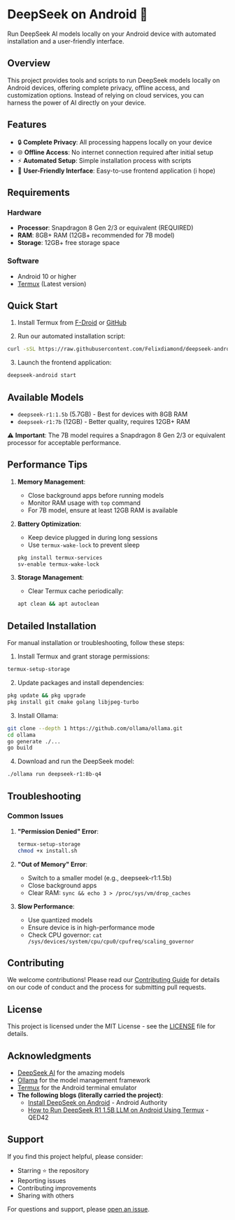 # DeepSeek on Android 🚀

Run DeepSeek AI models locally on your Android device with automated installation and a user-friendly interface.

## Overview

This project provides tools and scripts to run DeepSeek models locally on Android devices, offering complete privacy, offline access, and customization options. Instead of relying on cloud services, you can harness the power of AI directly on your device.

## Features

- 🔒 **Complete Privacy**: All processing happens locally on your device
- 🌐 **Offline Access**: No internet connection required after initial setup
- ⚡ **Automated Setup**: Simple installation process with scripts
- 🎨 **User-Friendly Interface**: Easy-to-use frontend application (i hope)

## Requirements

### Hardware
- **Processor**: Snapdragon 8 Gen 2/3 or equivalent (REQUIRED)
- **RAM**: 8GB+ RAM (12GB+ recommended for 7B model)
- **Storage**: 12GB+ free storage space

### Software
- Android 10 or higher
- [Termux](https://github.com/termux/termux-app/releases) (Latest version)

## Quick Start

1. Install Termux from [F-Droid](https://f-droid.org/packages/com.termux/) or [GitHub](https://github.com/termux/termux-app/releases)

2. Run our automated installation script:
```bash
curl -sSL https://raw.githubusercontent.com/Felixdiamond/deepseek-android/main/install.sh | bash
```

3. Launch the frontend application:
```bash
deepseek-android start
```

## Available Models

- `deepseek-r1:1.5b` (5.7GB) - Best for devices with 8GB RAM
- `deepseek-r1:7b` (12GB) - Better quality, requires 12GB+ RAM

⚠️ **Important**: The 7B model requires a Snapdragon 8 Gen 2/3 or equivalent processor for acceptable performance.

## Performance Tips

1. **Memory Management**:
   - Close background apps before running models
   - Monitor RAM usage with `top` command
   - For 7B model, ensure at least 12GB RAM is available

2. **Battery Optimization**:
   - Keep device plugged in during long sessions
   - Use `termux-wake-lock` to prevent sleep
   ```bash
   pkg install termux-services
   sv-enable termux-wake-lock
   ```

3. **Storage Management**:
   - Clear Termux cache periodically:
   ```bash
   apt clean && apt autoclean
   ```

## Detailed Installation

For manual installation or troubleshooting, follow these steps:

1. Install Termux and grant storage permissions:
```bash
termux-setup-storage
```

2. Update packages and install dependencies:
```bash
pkg update && pkg upgrade
pkg install git cmake golang libjpeg-turbo
```

3. Install Ollama:
```bash
git clone --depth 1 https://github.com/ollama/ollama.git
cd ollama
go generate ./...
go build
```

4. Download and run the DeepSeek model:
```bash
./ollama run deepseek-r1:8b-q4
```

## Troubleshooting

### Common Issues

1. **"Permission Denied" Error**:
   ```bash
   termux-setup-storage
   chmod +x install.sh
   ```

2. **"Out of Memory" Error**:
   - Switch to a smaller model (e.g., deepseek-r1:1.5b)
   - Close background apps
   - Clear RAM: `sync && echo 3 > /proc/sys/vm/drop_caches`

3. **Slow Performance**:
   - Use quantized models
   - Ensure device is in high-performance mode
   - Check CPU governor: `cat /sys/devices/system/cpu/cpu0/cpufreq/scaling_governor`

## Contributing

We welcome contributions! Please read our [Contributing Guide](CONTRIBUTING.md) for details on our code of conduct and the process for submitting pull requests.

## License

This project is licensed under the MIT License - see the [LICENSE](LICENSE) file for details.

## Acknowledgments

- [DeepSeek AI](https://github.com/deepseek-ai) for the amazing models
- [Ollama](https://github.com/ollama/ollama) for the model management framework
- [Termux](https://github.com/termux) for the Android terminal emulator
- **The following blogs (literally carried the project)**:
  - [Install DeepSeek on Android](https://www.androidauthority.com/install-deepseek-android-3521203/) - Android Authority
  - [How to Run DeepSeek R1 1.5B LLM on Android Using Termux](https://www.qed42.com/insights/how-to-run-deepseek-r1-1-5b-llm-on-android-using-termux) - QED42

## Support

If you find this project helpful, please consider:
- Starring ⭐ the repository
- Reporting issues
- Contributing improvements
- Sharing with others

For questions and support, please [open an issue](../../issues). 